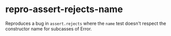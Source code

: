 # repro-assert-rejects-name

Reproduces a bug in `assert.rejects` where the `name` test doesn't respect the constructor name for subcasses of Error.
